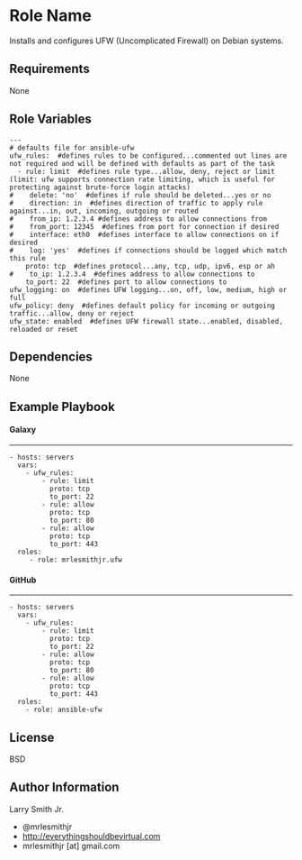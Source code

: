 Role Name
=========

Installs and configures UFW (Uncomplicated Firewall) on Debian systems.

Requirements
------------

None

Role Variables
--------------

````
---
# defaults file for ansible-ufw
ufw_rules:  #defines rules to be configured...commented out lines are not required and will be defined with defaults as part of the task
  - rule: limit  #defines rule type...allow, deny, reject or limit (limit: ufw supports connection rate limiting, which is useful for protecting against brute-force login attacks)
#    delete: 'no'  #defines if rule should be deleted...yes or no
#    direction: in  #defines direction of traffic to apply rule against...in, out, incoming, outgoing or routed
#    from_ip: 1.2.3.4 #defines address to allow connections from
#    from_port: 12345  #defines from port for connection if desired
#    interface: eth0  #defines interface to allow connections on if desired
#    log: 'yes'  #defines if connections should be logged which match this rule
    proto: tcp  #defines protocol...any, tcp, udp, ipv6, esp or ah
#    to_ip: 1.2.3.4  #defines address to allow connections to
    to_port: 22  #defines port to allow connections to
ufw_logging: on  #defines UFW logging...on, off, low, medium, high or full
ufw_policy: deny  #defines default policy for incoming or outgoing traffic...allow, deny or reject
ufw_state: enabled  #defines UFW firewall state...enabled, disabled, reloaded or reset
````

Dependencies
------------

None

Example Playbook
----------------

#### Galaxy
-----------
    - hosts: servers
      vars:
        - ufw_rules:
            - rule: limit
              proto: tcp
              to_port: 22
            - rule: allow
              proto: tcp
              to_port: 80
            - rule: allow
              proto: tcp
              to_port: 443
      roles:
         - role: mrlesmithjr.ufw
#### GitHub
-----------
    - hosts: servers
      vars:
        - ufw_rules:
            - rule: limit
              proto: tcp
              to_port: 22
            - rule: allow
              proto: tcp
              to_port: 80
            - rule: allow
              proto: tcp
              to_port: 443
      roles:
        - role: ansible-ufw

License
-------

BSD

Author Information
------------------

Larry Smith Jr.
- @mrlesmithjr
- http://everythingshouldbevirtual.com
- mrlesmithjr [at] gmail.com
